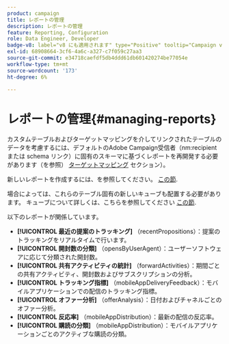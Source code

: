 ```yaml
---
product: campaign
title: レポートの管理
description: レポートの管理
feature: Reporting, Configuration
role: Data Engineer, Developer
badge-v8: label="v8 にも適用されます" type="Positive" tooltip="Campaign v8 にも適用されます"
exl-id: 68908664-3cf6-4a6c-a327-c7f059c27aa3
source-git-commit: e34718caefdf5db4ddd61db601420274be77054e
workflow-type: tm+mt
source-wordcount: '173'
ht-degree: 6%

---
```


# レポートの管理{#managing-reports}



カスタムテーブルおよびターゲットマッピングを介してリンクされたテーブルのデータを考慮するには、デフォルトのAdobe Campaign受信者（nm:recipient または schema リンク）に固有のスキーマに基づくレポートを再開発する必要があります（を参照） [ターゲットマッピング](../../configuration/using/target-mapping.md) セクション）。

新しいレポートを作成するには、を参照してください。 [この節](../../reporting/using/about-reports-creation-in-campaign.md).

場合によっては、これらのテーブル固有の新しいキューブも配置する必要があります。 キューブについて詳しくは、こちらを参照してください [この節](../../reporting/using/ac-cubes.md).

以下のレポートが関係しています。

* **[!UICONTROL 最近の提案のトラッキング]** （recentPropositions）：提案のトラッキングをリアルタイムで行います。
* **[!UICONTROL 開封数の分類]** （opensByUserAgent）：ユーザーソフトウェアに応じて分類された開封数。
* **[!UICONTROL 共有アクティビティの統計]** （forwardActivities）：期間ごとの共有アクティビティ、開封数およびサブスクリプションの分析。
* **[!UICONTROL トラッキング指標]** （mobileAppDeliveryFeedback）：モバイルアプリケーションでの配信のトラッキング指標。
* **[!UICONTROL オファー分析]** （offerAnalysis）：日付およびチャネルごとのオファー分析。
* **[!UICONTROL 反応率]** （mobileAppDistribution）：最新の配信の反応率。
* **[!UICONTROL 購読の分類]** （mobileAppDistribution）：モバイルアプリケーションごとのアクティブな購読の分類。
